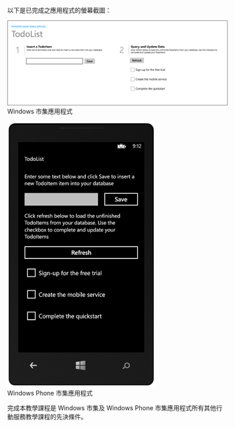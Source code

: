 
以下是已完成之應用程式的螢幕截圖：

![](./media/mobile-services-windows-universal-get-started/mobile-quickstart-completed.png) <br/>Windows 市集應用程式

![](./media/mobile-services-windows-universal-get-started/mobile-quickstart-completed-wp8.png) <br/>Windows Phone 市集應用程式

完成本教學課程是 Windows 市集及 Windows Phone 市集應用程式所有其他行動服務教學課程的先決條件。

<!---HONumber=July15_HO2-->